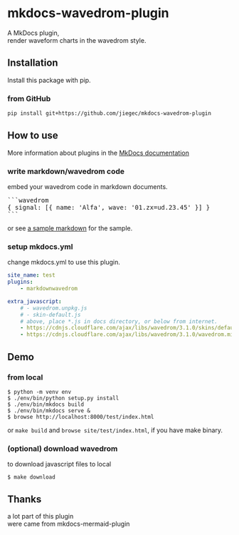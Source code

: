 mkdocs-wavedrom-plugin
=========================================================

A MkDocs plugin,  
render waveform charts in the wavedrom style.

Installation
--------------------------
Install this package with pip.

### from GitHub

```bash
pip install git+https://github.com/jiegec/mkdocs-wavedrom-plugin
```

How to use
--------------------------
More information about plugins in the [MkDocs documentation][mkdocs-plugins]

[mkdocs-plugins]: http://www.mkdocs.org/user-guide/plugins/

### write markdown/wavedrom code

embed your wavedrom code in markdown documents.

<pre>
```wavedrom
{ signal: [{ name: 'Alfa', wave: '01.zx=ud.23.45' }] }
```
</pre>

or see [a sample markdown](https://github.com/jiegec/mkdocs-wavedrom-plugin/blob/main/docs/test.md) for the sample.


### setup mkdocs.yml

change mkdocs.yml to use this plugin.

```yaml
site_name: test
plugins:
    - markdownwavedrom

extra_javascript:
    # - wavedrom.unpkg.js
    # - skin-default.js
    # above, place *.js in docs directory, or below from internet.
    - https://cdnjs.cloudflare.com/ajax/libs/wavedrom/3.1.0/skins/default.js
    - https://cdnjs.cloudflare.com/ajax/libs/wavedrom/3.1.0/wavedrom.min.js
```


Demo
--------------------------

### from local

```shell
$ python -m venv env
$ ./env/bin/python setup.py install
$ ./env/bin/mkdocs build
$ ./env/bin/mkdocs serve &
$ browse http://localhost:8000/test/index.html
```

or `make build` and `browse site/test/index.html`, if you have make binary.

### (optional) download wavedrom

to download javascript files to local

```shell
$ make download
```

Thanks
--------------------------

a lot part of this plugin  
were came from mkdocs-mermaid-plugin


<!--
vi: ft=markdown:et:fdm=marker
-->

